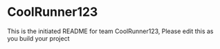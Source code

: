 # CoolRunner123
This is the initiated README for team CoolRunner123, Please edit this as you build your project
